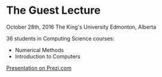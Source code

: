 # The Guest Lecture

October 28th, 2016
The King's University
Edmonton, Alberta

36 students in Computing Science courses:
* Numerical Methods
* Introduction to Computers


[Presentation on Prezi.com](https://prezi.com/e08rwpcd6tne/the-guest-lecture/)
